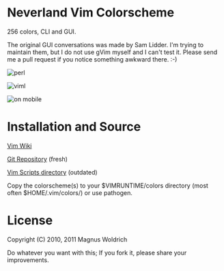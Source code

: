 Neverland Vim Colorscheme
====================

256 colors, CLI and GUI.

The original GUI conversations was made by Sam Lidder. I'm trying to maintain
them, but I do not use gVim myself and I can't test it. Please send me a pull
request if you notice something awkward there. :-)

![perl](http://37.17.252.24/devel/neverland-vim-theme/perl_viml.png)

![viml](http://37.17.252.24/devel/neverland-vim-theme/neverland-viml.png)

![on mobile](http://37.17.252.24/scrots/n900/n900-vim.png)

Installation and Source
============

[Vim Wiki](http://vim.wikia.com/wiki/Neverland_Vim_Theme "Vim Wiki")

[Git Repository](http://github.com/trapd00r/neverland-vim-theme "Git Repository") (fresh)

[Vim Scripts directory](http://www.vim.org/scripts/script.php?script_id=3397 "Vim Script directory") (outdated)

Copy the colorscheme(s) to your $VIMRUNTIME/colors directory (most often
$HOME/.vim/colors/) or use pathogen.

License
=======
Copyright (C) 2010, 2011 Magnus Woldrich

Do whatever you want with this; If you fork it, please share your improvements.

